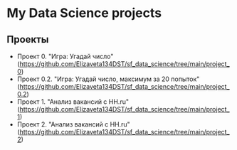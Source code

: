 # My Data Science projects

## Проекты
* Проект 0. "Игра: Угадай число" (https://github.com/Elizaveta134DST/sf_data_science/tree/main/project_0)
* Проект 0.2. "Игра: Угадай число, максимум за 20 попыток" (https://github.com/Elizaveta134DST/sf_data_science/tree/main/project_0.2)
* Проект 1. "Анализ вакансий с HH.ru" (https://github.com/Elizaveta134DST/sf_data_science/tree/main/project_1)
* Проект 2. "Анализ вакансий с HH.ru"(https://github.com/Elizaveta134DST/sf_data_science/tree/main/project_2)